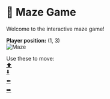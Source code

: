 # 🧩 Maze Game  
Welcome to the interactive maze game!

**Player position:** (1, 3)  
![Maze](https://recognize-instructor-criteria-other.trycloudflare.com/images/pos_1_3.png?t=1760500106244)

Use these to move:  
[⬆️](https://recognize-instructor-criteria-other.trycloudflare.com/move/1_3_w)  
[⬇️](https://recognize-instructor-criteria-other.trycloudflare.com/move/1_3_s)  
[⬅️](https://recognize-instructor-criteria-other.trycloudflare.com/move/1_3_a)  
[➡️](https://recognize-instructor-criteria-other.trycloudflare.com/move/1_3_d)
